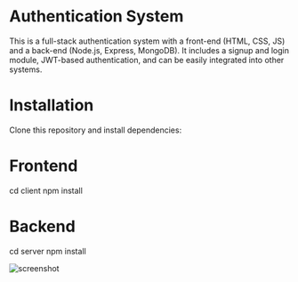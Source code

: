 # Authentication System

This is a full-stack authentication system with a front-end (HTML, CSS, JS) and a back-end (Node.js, Express, MongoDB). It includes a signup and login module, JWT-based authentication, and can be easily integrated into other systems.

# Installation

Clone this repository and install dependencies:

# Frontend
cd client
npm install

# Backend
cd server
npm install

![screenshot](../assets/signup-login.png)

